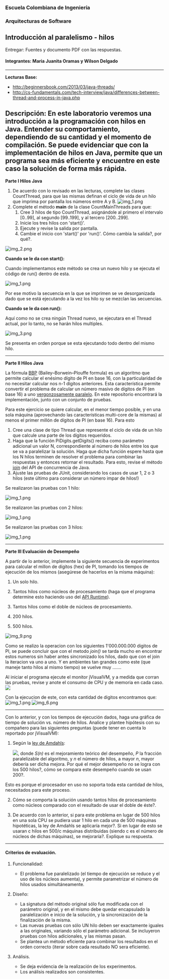 ### Escuela Colombiana de Ingeniería
### Arquitecturas de Software
## Introducción al paralelismo - hilos


Entregar: Fuentes y documento PDF con las respuestas.

#### Integrantes: Maria Juanita Oramas y Wilson Delgado

---
**Lecturas Base:**
* http://beginnersbook.com/2013/03/java-threads/ 
* http://cs-fundamentals.com/tech-interview/java/differences-between-thread-and-process-in-java.php

**Descripción:**
En este laboratorio veremos una introducción a la programación con hilos en Java. Entender su comportamiento, dependiendo de su cantidad y el momento de compilación. 
Se puede evidenciar que con la implementación de hilos en Java, permite que un programa sea más eficiente y encuentre en este caso la solución de forma más rápida. 
---
**Parte I Hilos Java**

1. De acuerdo con lo revisado en las lecturas, complete las clases CountThread, para que las mismas definan el ciclo de vida de un hilo que imprima por pantalla los números entre A y B.
![img_1.png](img/img_1.png)
2. Complete el método __main__ de la clase CountMainThreads para que:
	1. Cree 3 hilos de tipo CountThread, asignándole al primero el intervalo [0..99], al segundo [99..199], y al tercero [200..299].
	2. Inicie los tres hilos con 'start()'.
	3. Ejecute y revise la salida por pantalla. 
	4. Cambie el inicio con 'start()' por 'run()'. Cómo cambia la salida?, por qué?.


![img_2.png](img/img_2.png)

**Cuando se le da con start():**

Cuando implementamos este método se crea un nuevo hilo y se ejecuta el código de run() dentro de esta. 

![img_1.png](img/img_4.png)

Por ese motivo la secuencia en la que se imprimen se ve desorganizada dado que se está ejecutando a la vez los hilo sy se mezclan las secuencias.

**Cuando se le da con run():**

Aquí como no se crea ningún Thread nuevo, se ejecutara en el Thread actual, por lo tanto, no se harán hilos multiples.

![img_3.png](img/img_3.png)


Se presenta en orden porque se esta ejecutando todo dentro del mismo hilo.

---
**Parte II Hilos Java**

La fórmula [BBP](https://en.wikipedia.org/wiki/Bailey%E2%80%93Borwein%E2%80%93Plouffe_formula) (Bailey–Borwein–Plouffe formula) es un algoritmo que permite calcular el enésimo dígito de PI en base 16, con la particularidad de no necesitar calcular nos n-1 dígitos anteriores. Esta característica permite convertir el problema de calcular un número masivo de dígitos de PI (en base 16) a uno [vergonzosamente paralelo](https://en.wikipedia.org/wiki/Embarrassingly_parallel). En este repositorio encontrará la implementación, junto con un conjunto de pruebas. 

Para este ejercicio se quiere calcular, en el menor tiempo posible, y en una sola máquina (aprovechando las características multi-core de la mismas) al menos el primer millón de dígitos de PI (en base 16). Para esto

1. Cree una clase de tipo Thread que represente el ciclo de vida de un hilo que calcule una parte de los dígitos requeridos.
2. Haga que la función PiDigits.getDigits() reciba como parámetro adicional un valor N, correspondiente al número de hilos entre los que se va a paralelizar la solución. Haga que dicha función espere hasta que los N hilos terminen de resolver el problema para combinar las respuestas y entonces retornar el resultado. Para esto, revise el método [join](https://docs.oracle.com/javase/tutorial/essential/concurrency/join.html) del API de concurrencia de Java.
3. Ajuste las pruebas de JUnit, considerando los casos de usar 1, 2 o 3 hilos (este último para considerar un número impar de hilos!)

Se realizaron las pruebas con 1 hilo:

![img_1.png](img/img_8.png)

Se realizaron las pruebas con 2 hilos:

![img_1.png](img/img_7.png)

Se realizaron las pruebas con 3 hilos:

![img_1.png](img/img_5.png)

---
**Parte III Evaluación de Desempeño**

A partir de lo anterior, implemente la siguiente secuencia de experimentos para calcular el millon de dígitos (hex) de PI, tomando los tiempos de ejecución de los mismos (asegúrese de hacerlos en la misma máquina):

1. Un solo hilo.

2. Tantos hilos como núcleos de procesamiento (haga que el programa determine esto haciendo uso del [API Runtime](https://docs.oracle.com/javase/7/docs/api/java/lang/Runtime.html)).

3. Tantos hilos como el doble de núcleos de procesamiento.

4. 200 hilos.

5. 500 hilos.

![img_9.png](img/img_9.png)

Como se realizo la operacion con los siguientes 1'000.000.000 digitos de PI, se puede concluir que con el metodo *join()* se tarda mucho en encontrar estos numeros sin haber antes sincronizado los hilos, dado que con el join la iteracion va uno a uno. 
Y en ambientes tan grandes como este (que maneje tanto hilos al mismo tiempo) se vuelve muy .......

Al iniciar el programa ejecute el monitor jVisualVM, y a medida que corran las pruebas, revise y anote el consumo de CPU y de memoria en cada caso. ![](img/jvisualvm.png)

Con la ejecucion de este, con esta cantidad de digitos encontramos que:
![img_1.png](/img/img_10.png)
![img_6.png](/img/img_6.png)

-- -- ---------

Con lo anterior, y con los tiempos de ejecución dados, haga una gráfica de tiempo de solución vs. número de hilos. Analice y plantee hipótesis con su compañero para las siguientes preguntas (puede tener en cuenta lo reportado por jVisualVM):



1. Según la [ley de Amdahls](https://www.pugetsystems.com/labs/articles/Estimating-CPU-Performance-using-Amdahls-Law-619/#WhatisAmdahlsLaw?):

	![](img/ahmdahls.png), donde _S(n)_ es el mejoramiento teórico del desempeño, _P_ la fracción paralelizable del algoritmo, y _n_ el número de hilos, a mayor _n_, mayor debería ser dicha mejora. Por qué el mejor desempeño no se logra con los 500 hilos?, cómo se compara este desempeño cuando se usan 200?. 

Esto es porque el procesador en uso no soporta toda esta cantidad de hilos, necesitados para este proceso.


2. Cómo se comporta la solución usando tantos hilos de procesamiento como núcleos comparado con el resultado de usar el doble de éste?.

3. De acuerdo con lo anterior, si para este problema en lugar de 500 hilos en una sola CPU se pudiera usar 1 hilo en cada una de 500 máquinas hipotéticas, la ley de Amdahls se aplicaría mejor?. Si en lugar de esto se usaran c hilos en 500/c máquinas distribuidas (siendo c es el número de núcleos de dichas máquinas), se mejoraría?. Explique su respuesta.


---
#### Criterios de evaluación.

1. Funcionalidad:
	- El problema fue paralelizado (el tiempo de ejecución se reduce y el uso de los núcleos aumenta), y permite parametrizar el número de hilos usados simultáneamente.

2. Diseño:
	- La signatura del método original sólo fue modificada con el parámetro original, y en el mismo debe quedar encapsulado la paralelización e inicio de la solución, y la sincronización de la finalización de la misma.
	- Las nuevas pruebas con sólo UN hilo deben ser exactamente iguales a las originales, variando sólo el parámetro adicional. Se incluyeron pruebas con hilos adicionales, y las mismas pasan.
	- Se plantea un método eficiente para combinar los resultados en el orden correcto (iterar sobre cada resultado NO sera eficiente).

3. Análisis.
	- Se deja evidencia de la realización de los experimentos.
	- Los análisis realizados son consistentes.
